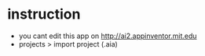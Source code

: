 # instruction

- you cant edit this app on http://ai2.appinventor.mit.edu
- projects > import project (.aia) 




